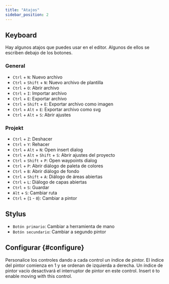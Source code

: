 ```yaml
---
title: "Atajos"
sidebar_position: 2
---
```



## Keyboard

Hay algunos atajos que puedes usar en el editor. Algunos de ellos se escriben debajo de los botones.

### General

* `Ctrl` + `N`: Nuevo archivo
* `Ctrl` + `Shift` + `N`: Nuevo archivo de plantilla
* `Ctrl` + `O`: Abrir archivo
* `Ctrl` + `I`: Importar archivo
* `Ctrl` + `E`: Exportar archivo
* `Ctrl` + `Shift` + `E`: Exportar archivo como imagen
* `Ctrl` + `Alt` + `E`: Exportar archivo como svg
* `Ctrl` + `Alt` + `S`: Abrir ajustes

### Projekt

* `Ctrl` + `Z`: Deshacer
* `Ctrl` + `Y`: Rehacer
* `Ctrl` + `Alt` + `N`: Open insert dialog
* `Ctrl` + `Alt` + `Shift` + `S`: Abrir ajustes del proyecto
* `Ctrl` + `Shift` + `P`: Open waypoints dialog
* `Ctrl` + `P`: Abrir diálogo de paleta de colores
* `Ctrl` + `B`: Abrir diálogo de fondo
* `Ctrl` + `Shift` + `A`: Diálogo de áreas abiertas
* `Ctrl` + `L`: Diálogo de capas abiertas
* `Ctrl` + `S`: Guardar
* `Alt` + `S`: Cambiar ruta
* `Ctrl` + (`1` - `0`): Cambiar a pintor

## Stylus

* `Botón primario`: Cambiar a herramienta de mano
* `Botón secundario`: Cambiar a segundo pintor

## Configurar {#configure}

Personalice los controles dando a cada control un índice de pintor. El índice del pintor comienza en 1 y se ordenan de izquierda a derecha. Un índice de pintor vacío desactivará el interruptor de pintor en este control. Insert `0` to enable moving with this control.
